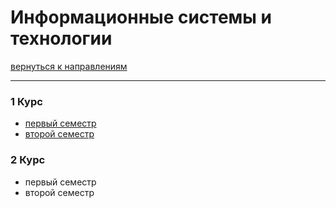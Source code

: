 # Информационные системы и технологии
[вернуться к направлениям](README.md)
***
### 1 Курс
+ [первый семестр](isit-1-1.md#ИСиТ-первый-семестр)
+ [второй семестр](isit-1-2.md)

### 2 Курс
+ первый семестр
+ второй семестр
